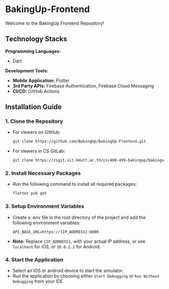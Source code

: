# BakingUp-Frontend

Welcome to the BakingUp Frontend Repository!

## Technology Stacks
<b>Programming Languages:</b>
- Dart

<b>Development Tools:</b>
- <b>Mobile Application:</b> Flutter
- <b>3rd Party APIs:</b> Firebase Authentication, Firebase Cloud Messaging
- <b>CI/CD:</b> GitHub Actions

## Installation Guide
### 1. Clone the Repository
- For viewers on GitHub:
  
  ```bash
  git clone https://github.com/BakingUp/BakingUp-Frontend.git
  ```
- For viewers in CS GitLab:
  
  ```bash
  git clone https://csgit.sit.kmutt.ac.th/csc498-499-bakingup/bakingup-frontend.git
  ```
### 2. Install Necessary Packages
- Run the following command to install all required packages:
  
  ```bash
  flutter pub get
  ```
### 3. Setup Environment Variables
 - Create a .env file in the root directory of the project and add the following environment variables:
   
   ```env
   API_BASE_URL=https://{IP_ADDRESS}:8000
   ```
 - **Note:** Replace `{IP_ADDRESS}`, with your actual IP address, or use `localhost` for iOS, or `10.0.2.2` for Android.
### 4. Start the Application
 - Select an iOS or android device to start the simulator.
 - Run the application by choosing either `Start Debugging` or `Run Without Debugging` from your IDE.
